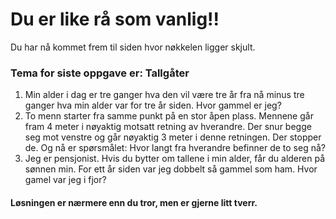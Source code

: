 # Du er like rå som vanlig!!

Du har nå kommet frem til siden hvor nøkkelen ligger skjult.

### Tema for siste oppgave er: Tallgåter

1. Min alder i dag er tre ganger hva den vil være tre år fra nå minus tre ganger hva min alder var for tre år siden. Hvor gammel er jeg?
2. To menn starter fra samme punkt på en stor åpen plass. Mennene går fram 4 meter i nøyaktig motsatt retning av hverandre. Der snur begge seg mot venstre og går nøyaktig 3 meter i denne retningen. Der stopper de. Og nå er spørsmålet: Hvor langt fra hverandre befinner de to seg nå?
3. Jeg er pensjonist. Hvis du bytter om tallene i min alder, får du alderen på sønnen min. For ett år siden var jeg dobbelt så gammel som ham. Hvor gamel var jeg i fjor?

#### Løsningen er nærmere enn du tror, men er gjerne litt tverr.
